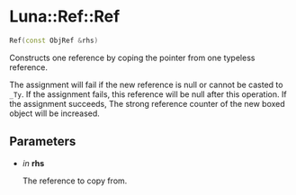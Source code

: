 # Luna::Ref::Ref

```c++
Ref(const ObjRef &rhs)
```

Constructs one reference by coping the pointer from one typeless reference. 

The assignment will fail if the new reference is null or cannot be casted to `_Ty`. If the assignment fails, this reference will be null after this operation. If the assignment succeeds, The strong reference counter of the new boxed object will be increased. 

## Parameters
* *in* **rhs**

    The reference to copy from. 

